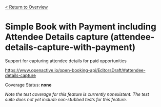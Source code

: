 [< Return to Overview](../../README.md)
# Simple Book with Payment including Attendee Details capture (attendee-details-capture-with-payment)

Support for capturing attendee details for paid opportunities


https://www.openactive.io/open-booking-api/EditorsDraft/#attendee-details-capture

Coverage Status: **none**


*Note the test coverage for this feature is currently nonexistent. The test suite does not yet include non-stubbed tests for this feature.*



